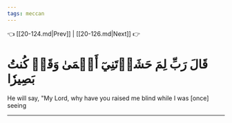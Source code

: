 ```yaml
---
tags: meccan
---
```


👈 [[20-124.md|Prev]] | [[20-126.md|Next]] 👉

# قَالَ رَبِّ لِمَ حَشَرۡتَنِيٓ أَعۡمَىٰ وَقَدۡ كُنتُ بَصِيرٗا

He will say, "My Lord, why have you raised me blind while I was [once] seeing

---

